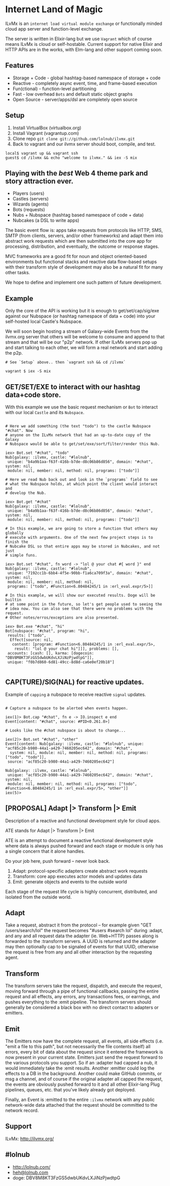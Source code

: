 # Internet Land of Magic

ILvMx is an `internet load virtual module exchange` or functionally minded cloud app server and function-level exchange.

The server is written in Elixir-lang but we use `Vagrant` which of course means ILvMx is cloud or self-hostable. Current support for native Elixir and HTTP APIs are in the works, with Elm-lang and other support coming soon.

## Features

- Storage + Code - global hashtag-based namespace of storage + code
- Reactive - completely async event, time, and frame-based execution
- Fun(ctional) - function-level partitioning
- Fast - low overhead `Bots` and default static object graphs
- Open Source - server/apps/dsl are completely open source

## Setup

1. Install VirtualBox (virtualbox.org)
2. Install Vagrant (vagrantup.com)
3. Clone repo `git clone git://github.com/lolnub/ilvmx.git`
4. Back to vagrant and our ilvmx server should boot, compile, and test.

```
local$ vagrant up && vagrant ssh
guest$ cd /ilvmx && echo "welcome to ilvmx." && iex -S mix 
```

## Playing with the *best* Web 4 theme park and story attraction ever.

- Players (users)
- Castles (servers)
- Wizards (agents)
- Bots (requests)
- Nubs + Nubspace (hashtag based namespace of code + data)
- Nubcakes (a DSL to write apps)

The basic event flow is: apps take requests from protocols like HTTP, SMS, SMTP (from clients, servers, and/or other frameworks) and adapt them into abstract work requests which are then submitted into the core app for processing, distribution, and eventually, the outcome or response stages.

MVC frameworks are a good fit for noun and object oriented-based environments but functional stacks and reactive data flow-based setups with their transform style of development may also be a natural fit for many other tasks.

We hope to define and implement one such pattern of future development.

## Example

Only the core of the API is working but it is enough to get/set/cap/sig/exe against our Nubspace (or hashtag namespace of data + code) into your self-hosted local Castle's Nubspace.

We will soon begin hosting a stream of Galaxy-wide Events from the ilvmx.org server that others will be welcome to consume and append to that stream and that will be our "p2p" network. If other ILvMx servers pop up and start talking to each other, we will form a real network and start adding the p2p.
 
```
# See `Setup` above.. then `vagrant ssh && cd /ilvmx`

vagrant $ iex -S mix
```

## GET/SET/EXE to interact with our hashtag data+code store.

With this example we use the basic request mechanism or `Bot` to interact with our local `Castle` and its `Nubspace`.

```

# Here we add something (the text "todo") to the castle Nubspace "#chat". Now
# anyone on the ILvMx network that had an up-to-date copy of the Galaxy 
# Nubspace would be able to get/set/exe/sort/filter/render this Nub.

iex> Bot.set "#chat", "todo"
Nub[galaxy: :ilvmx, castle: "#lolnub",
 unique: "b4a9b1aa-f63f-416b-b7de-d8c06b86d856", domain: "#chat", system: nil,
 module: nil, member: nil, method: nil, programs: ["todo"]]

# Here we read Nub back out and look in the `programs` field to see
# what the Nubspace holds, at which point the client would interact and
# develop the Nub.

iex> Bot.get "#chat"
Nub[galaxy: :ilvmx, castle: "#lolnub",
 unique: "b4a9b1aa-f63f-416b-b7de-d8c06b86d856", domain: "#chat", system: nil,
 module: nil, member: nil, method: nil, programs: [“todo"]]
 
# In this example, we are going to store a function that others may globally
# execute with arguments. One of the next few project steps is to finish the
# Nubcake DSL so that entire apps may be stored in Nubcakes, and not just
# simple funs.

iex> Bot.set "#chat", fn word -> "lol @ your chat #{ word }" end
Nub[galaxy: :ilvmx, castle: "#lolnub",
 unique: "7192cc1b-6bb4-4f5e-90bb-f1a6ca709f3a", domain: "#chat", system: nil,
 module: nil, member: nil, method: nil,
 programs: ["todo", #Function<6.80484245/1 in :erl_eval.expr/5>]]

# In this example, we will show our executed results. Doge will be builtin
# at some point in the future, so let's get people used to seeing the 
# idea now. You can also see that there were no problems with the request.
# Other notes/erros/exceptions are also presented.

iex> Bot.exe "#chat", "hi"
Bot[nubspace: "#chat", program: "hi",
 results: ["todo",
  Effect[source: nil,
   content: [program: #Function<6.80484245/1 in :erl_eval.expr/5>,
    result: "lol @ your chat hi"]]], problems: [],
 accounts: [cash: [], karma: [dogecoin: "DBV8M8KT3FzGS5dwbUKdvLXJiNzPjwdtpG"]],
 unique: "f0b7d860-6d81-49cc-8d8d-ca6e0ef20b18"]
 
```

## CAP(TURE)/SIG(NAL) for reactive updates.

Example of `capping` a nubspace to receive reactive `signal` updates.

```

# Capture a nubspace to be alerted when events happen.

iex(1)> Bot.cap "#chat", fn e -> IO.inspect e end
Event[content: "#chat", source: #PID<0.261.0>]

# Looks like the #chat nubspace is about to change...

iex(2)> Bot.set "#chat", "other"                  
Event[content: Nub[galaxy: :ilvmx, castle: "#lolnub", unique: "acf85c20-b980-44a1-a429-7460205ec642", domain: "#chat",
  system: nil, module: nil, member: nil, method: nil, programs: ["todo", "todo"]],
 source: "acf85c20-b980-44a1-a429-7460205ec642"]
 
Nub[galaxy: :ilvmx, castle: "#lolnub",
 unique: "acf85c20-b980-44a1-a429-7460205ec642", domain: "#chat", system: nil,
 module: nil, member: nil, method: nil, programs: ["todo", #Function<6.80484245/1 in :erl_eval.expr/5>, "other"]]
iex(5)>

```

## [PROPOSAL] Adapt |> Transform |> Emit

Description of a reactive and functional development style for cloud apps.

ATE stands for Adapt |> Transform |> Emit

ATE is an attempt to document a reactive functional development style where data is always pushed forward and each stage or module is only has a single concern that it alone handles. 

Do your job here, push forward – never look back.

1. Adapt: protocol-specific adapters create abstract work requests 
2. Transform: core app executes actor models and updates data
3. Emit: generate objects and events to the outside world

Each stage of the request life cycle is highly concurrent, distributed, and isolated from the outside world.

## Adapt

Take a request, abstract it from the protocol – for example given "GET /users/search/lol" the request becomes "#users #search lol" during :adapt, and any and all request data the adapter (ie. Web+HTTP) passes along is forwarded to the :transform servers. A UUID is returned and the adapter may then optionally cap to be signaled of events for that UUID, otherwise the request is free from any and all other interaction by the requesting agent.

## Transform

The transform servers take the request, dispatch, and execute the request, moving forward through a pipe of functional callbacks, passing the entire request and all effects, any errors, any transactions fees, or earnings, and pushes everything to the :emit pipeline. The transform servers should generally be considered a black box with no direct contact to adapters or emitters.

## Emit

The Emitters now have the complete request, all events, all side effects (i.e. "emit a file to this path", but not necessarily the file contents itself) all errors, every bit of data about the request since it entered the framework is now present in your current state. Emitters just send the request forward to the various protocols you support. So if an :adapter had capped a nub, it would immediately take the :emit results. Another :emitter could log the effects to a DB in the background. Another could make GitHub commits, or msg a channel, and of course if the original adapter all capped the request, the events are obviously pushed forward to it and all other Elixir-lang Plug pipelines, queues, etc. that you've likely already got deployed.

Finally, an Event is :emitted to the entire `:ilvmx` network with any public network-wide data attached that the request should be committed to the network record.

## Support

ILvMx: http://ilvmx.org/

## #lolnub

- http://lolnub.com/
- heh@lolnub.com
- doge: DBV8M8KT3FzGS5dwbUKdvLXJiNzPjwdtpG
